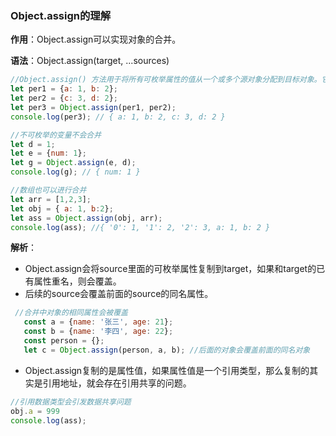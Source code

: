 ### Object.assign的理解
**作用**：Object.assign可以实现对象的合并。

**语法**：Object.assign(target, ...sources)
```javascript
//Object.assign() 方法用于将所有可枚举属性的值从一个或多个源对象分配到目标对象。它将返回目标对象
let per1 = {a: 1, b: 2};
let per2 = {c: 3, d: 2};
let per3 = Object.assign(per1, per2);
console.log(per3); // { a: 1, b: 2, c: 3, d: 2 }

//不可枚举的变量不会合并
let d = 1;
let e = {num: 1};
let g = Object.assign(e, d);
console.log(g); // { num: 1 }

//数组也可以进行合并
let arr = [1,2,3];
let obj = { a: 1, b:2};
let ass = Object.assign(obj, arr);
console.log(ass); //{ '0': 1, '1': 2, '2': 3, a: 1, b: 2 }
```
**解析**：
* Object.assign会将source里面的可枚举属性复制到target，如果和target的已有属性重名，则会覆盖。
* 后续的source会覆盖前面的source的同名属性。
```javascript
 //合并中对象的相同属性会被覆盖
   const a = {name: '张三', age: 21};
   const b = {name: '李四', age: 22};
   const person = {};
   let c = Object.assign(person, a, b); //后面的对象会覆盖前面的同名对象
```
* Object.assign复制的是属性值，如果属性值是一个引用类型，那么复制的其实是引用地址，就会存在引用共享的问题。
```javascript
//引用数据类型会引发数据共享问题
obj.a = 999
console.log(ass);
```